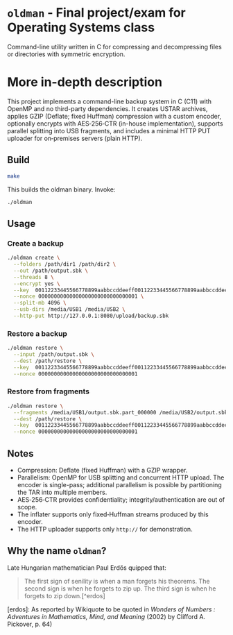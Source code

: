 # `oldman` - Final project/exam for Operating Systems class

Command-line utility written in C for compressing and decompressing files or
directories with symmetric encryption.

# More in-depth description

This project implements a command-line backup system in C (C11) with OpenMP and
no third-party dependencies. It creates USTAR archives, applies GZIP (Deflate;
fixed Huffman) compression with a custom encoder, optionally encrypts with
AES‑256‑CTR (in-house implementation), supports parallel splitting into USB
fragments, and includes a minimal HTTP PUT uploader for on‑premises servers
(plain HTTP).

## Build

````bash
make
````

This builds the oldman binary. Invoke:

````bash
./oldman
````

## Usage

### Create a backup

````bash
./oldman create \
  --folders /path/dir1 /path/dir2 \
  --out /path/output.sbk \
  --threads 8 \
  --encrypt yes \
  --key  00112233445566778899aabbccddeeff00112233445566778899aabbccddeeff \
  --nonce 00000000000000000000000000000001 \
  --split-mb 4096 \
  --usb-dirs /media/USB1 /media/USB2 \
  --http-put http://127.0.0.1:8080/upload/backup.sbk
````

### Restore a backup

````bash
./oldman restore \
  --input /path/output.sbk \
  --dest /path/restore \
  --key  00112233445566778899aabbccddeeff00112233445566778899aabbccddeeff \
  --nonce 00000000000000000000000000000001
````

### Restore from fragments

````bash
./oldman restore \
  --fragments /media/USB1/output.sbk.part_000000 /media/USB2/output.sbk.part_000001 \
  --dest /path/restore \
  --key  00112233445566778899aabbccddeeff00112233445566778899aabbccddeeff \
  --nonce 00000000000000000000000000000001
````

## Notes

- Compression: Deflate (fixed Huffman) with a GZIP wrapper.
- Parallelism: OpenMP for USB splitting and concurrent HTTP upload. The encoder
  is single-pass; additional parallelism is possible by partitioning the TAR
  into multiple members.
- AES‑256‑CTR provides confidentiality; integrity/authentication are out of
  scope.
- The inflater supports only fixed‑Huffman streams produced by this encoder.
- The HTTP uploader supports only `http://` for demonstration.

## Why the name `oldman`?

Late Hungarian mathematician Paul Erdős quipped that:

> The first sign of senility is when a man forgets his theorems. The second
> sign is when he forgets to zip up. The third sign is when he forgets to zip
> down.[^erdos]

[erdos]: As reported by Wikiquote to be quoted in _Wonders of Numbers :
Adventures in Mathematics, Mind, and Meaning_ (2002) by Clifford A. Pickover,
p. 64)

